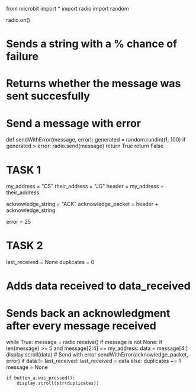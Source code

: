from microbit import *
import radio
import random

radio.on()

# Sends a string with a % chance of failure
# Returns whether the message was sent succesfully
# Send a message with error
def sendWithError(message, error):
    generated = random.randint(1, 100)
    if generated > error:
        radio.send(message)
        return True
    return False

# TASK 1 #
my_address = "CS"
their_address = "JG"
header = my_address + their_address

acknowledge_string = "ACK"
acknowledge_packet = header + acknowledge_string

error = 25

# TASK 2 #
last_received = None
duplicates = 0

# Adds data received to data_received
# Sends back an acknowledgment after every message received
while True:
    message = radio.receive()
    if message is not None:
        if len(message) >= 5 and message[2:4] == my_address:
            data = message[4:]
            display.scroll(data)
            # Send with error
            sendWithError(acknowledge_packet, error)
            if data != last_received:
                last_received = data
            else:
                duplicates += 1
        message = None

    if button_a.was_pressed():
        display.scroll(str(duplicates))
